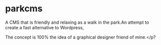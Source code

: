 # parkcms
A CMS that is friendly and relaxing as a walk in the park.An attempt to create  a fast alternative to Wordpress,

<o>The concept is 100% the idea of a graphical designer friend of mine.</p?
